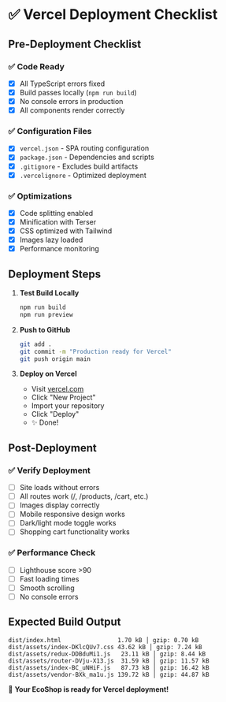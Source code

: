 # ✅ Vercel Deployment Checklist

## Pre-Deployment Checklist

### ✅ Code Ready
- [x] All TypeScript errors fixed
- [x] Build passes locally (`npm run build`)
- [x] No console errors in production
- [x] All components render correctly

### ✅ Configuration Files
- [x] `vercel.json` - SPA routing configuration
- [x] `package.json` - Dependencies and scripts
- [x] `.gitignore` - Excludes build artifacts
- [x] `.vercelignore` - Optimized deployment

### ✅ Optimizations
- [x] Code splitting enabled
- [x] Minification with Terser
- [x] CSS optimized with Tailwind
- [x] Images lazy loaded
- [x] Performance monitoring

## Deployment Steps

1. **Test Build Locally**
   ```bash
   npm run build
   npm run preview
   ```

2. **Push to GitHub**
   ```bash
   git add .
   git commit -m "Production ready for Vercel"
   git push origin main
   ```

3. **Deploy on Vercel**
   - Visit [vercel.com](https://vercel.com)
   - Click "New Project"
   - Import your repository
   - Click "Deploy"
   - ✨ Done!

## Post-Deployment

### ✅ Verify Deployment
- [ ] Site loads without errors
- [ ] All routes work (/, /products, /cart, etc.)
- [ ] Images display correctly
- [ ] Mobile responsive design works
- [ ] Dark/light mode toggle works
- [ ] Shopping cart functionality works

### ✅ Performance Check
- [ ] Lighthouse score >90
- [ ] Fast loading times
- [ ] Smooth scrolling
- [ ] No console errors

## Expected Build Output
```
dist/index.html                1.70 kB │ gzip: 0.70 kB
dist/assets/index-DKlcQUv7.css 43.62 kB │ gzip: 7.24 kB
dist/assets/redux-DDBduMi1.js   23.11 kB │ gzip: 8.44 kB
dist/assets/router-DVju-X13.js  31.59 kB │ gzip: 11.57 kB
dist/assets/index-BC_uNHiF.js   87.73 kB │ gzip: 16.42 kB
dist/assets/vendor-BXk_ma1u.js 139.72 kB │ gzip: 44.87 kB
```

🚀 **Your EcoShop is ready for Vercel deployment!**
